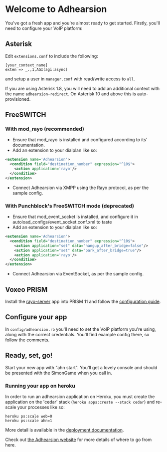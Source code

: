# Welcome to Adhearsion

You've got a fresh app and you're almost ready to get started. Firstly, you'll need to configure your VoIP platform:

## Asterisk

Edit `extensions.conf` to include the following:

```
[your_context_name]
exten => _.,1,AGI(agi:async)
```

and setup a user in `manager.conf` with read/write access to `all`.

If you are using Asterisk 1.8, you will need to add an additional context with the name `adhearsion-redirect`. On Asterisk 10 and above this is auto-provisioned.

## FreeSWITCH

### With mod_rayo (recommended)

* Ensure that mod_rayo is installed and configured according to its' documentation.
* Add an extension to your dialplan like so:

```xml
<extension name='Adhearsion'>
  <condition field="destination_number" expression="^10$">
    <action application='rayo'/>
  </condition>
</extension>
```

* Connect Adhearsion via XMPP using the Rayo protocol, as per the sample config.

### With Punchblock's FreeSWITCH mode (deprecated)

* Ensure that mod_event_socket is installed, and configure it in autoload_configs/event_socket.conf.xml to taste
* Add an extension to your dialplan like so:

```xml
<extension name='Adhearsion'>
  <condition field="destination_number" expression="^10$">
    <action application="set" data="hangup_after_bridge=false"/>
    <action application="set" data="park_after_bridge=true"/>
    <action application='rayo'/>
  </condition>
</extension>
```

* Connect Adhearsion via EventSocket, as per the sample config.

## Voxeo PRISM

Install the [rayo-server](https://github.com/rayo/rayo-server) app into PRISM 11 and follow the [configuration guide](https://github.com/rayo/rayo-server/wiki/Single-node-and-cluster-configuration-reference).

## Configure your app

In `config/adhearsion.rb` you'll need to set the VoIP platform you're using, along with the correct credentials. You'll find example config there, so follow the comments.

## Ready, set, go!

Start your new app with "ahn start". You'll get a lovely console and should be presented with the SimonGame when you call in.

### Running your app on heroku

In order to run an adhearsion application on Heroku, you must create the application on the 'cedar' stack (`heroku apps:create --stack cedar`) and re-scale your processes like so:

```
heroku ps:scale web=0
heroku ps:scale ahn=1
```

More detail is available in the [deployment documentation](http://adhearsion.com/docs/best-practices/deployment).

Check out [the Adhearsion website](http://adhearsion.com) for more details of where to go from here.
